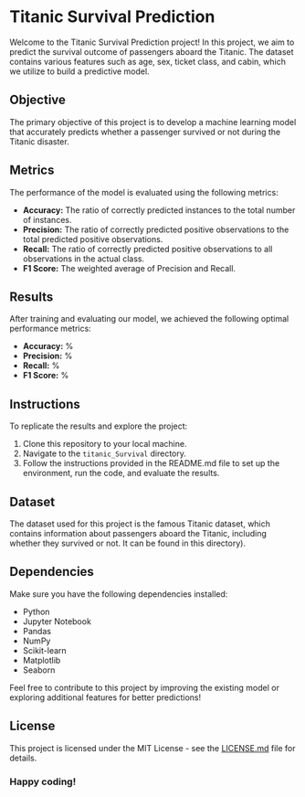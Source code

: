 # Titanic Survival Prediction

Welcome to the Titanic Survival Prediction project! In this project, we aim to predict the survival outcome of passengers aboard the Titanic. The dataset contains various features such as age, sex, ticket class, and cabin, which we utilize to build a predictive model.

## Objective

The primary objective of this project is to develop a machine learning model that accurately predicts whether a passenger survived or not during the Titanic disaster.

## Metrics

The performance of the model is evaluated using the following metrics:

- **Accuracy:** The ratio of correctly predicted instances to the total number of instances.
- **Precision:** The ratio of correctly predicted positive observations to the total predicted positive observations.
- **Recall:** The ratio of correctly predicted positive observations to all observations in the actual class.
- **F1 Score:** The weighted average of Precision and Recall.

## Results

After training and evaluating our model, we achieved the following optimal performance metrics:

- **Accuracy:** %
- **Precision:** %
- **Recall:** %
- **F1 Score:** %

## Instructions

To replicate the results and explore the project:

1. Clone this repository to your local machine.
2. Navigate to the `titanic_Survival` directory.
3. Follow the instructions provided in the README.md file to set up the environment, run the code, and evaluate the results.

## Dataset

The dataset used for this project is the famous Titanic dataset, which contains information about passengers aboard the Titanic, including whether they survived or not. It can be found in this directory).

## Dependencies

Make sure you have the following dependencies installed:

- Python
- Jupyter Notebook
- Pandas
- NumPy
- Scikit-learn
- Matplotlib
- Seaborn

Feel free to contribute to this project by improving the existing model or exploring additional features for better predictions!

## License

This project is licensed under the MIT License - see the [LICENSE.md](LICENSE.md) file for details.

### Happy coding!
